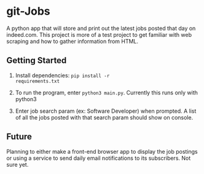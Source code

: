 # git-Jobs
A python app that will store and print out the latest jobs posted that day on indeed.com. This project is more of a test project to get familiar with web scraping and how to gather information from HTML.

## Getting Started
1. Install dependencies: <code>pip install -r requirements.txt</code>

2. To run the program, enter <code>python3 main.py</code>. Currently this runs only with python3

3. Enter job search param (ex: Software Developer) when prompted. A list of all the jobs posted with that search param should show on console.

## Future
Planning to either make a front-end browser app to display the job postings or using a service to send daily email notifications to its subscribers. Not sure yet. 
